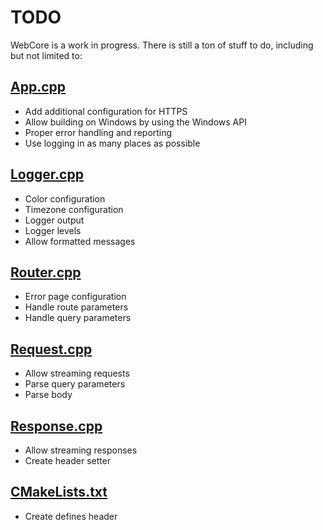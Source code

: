 # TODO

WebCore is a work in progress. There is still a ton of stuff to do, including but not limited to:

## [App.cpp](./src/App.cpp)

- Add additional configuration for HTTPS
- Allow building on Windows by using the Windows API
- Proper error handling and reporting
- Use logging in as many places as possible

## [Logger.cpp](./src/Logger.cpp)

- Color configuration
- Timezone configuration
- Logger output
- Logger levels
- Allow formatted messages

## [Router.cpp](./src/Router.cpp)

- Error page configuration
- Handle route parameters
- Handle query parameters

## [Request.cpp](./src/Request.cpp)

- Allow streaming requests
- Parse query parameters
- Parse body

## [Response.cpp](./src/Response.cpp)

- Allow streaming responses
- Create header setter

## [CMakeLists.txt](./CMakeLists.txt)

- Create defines header
